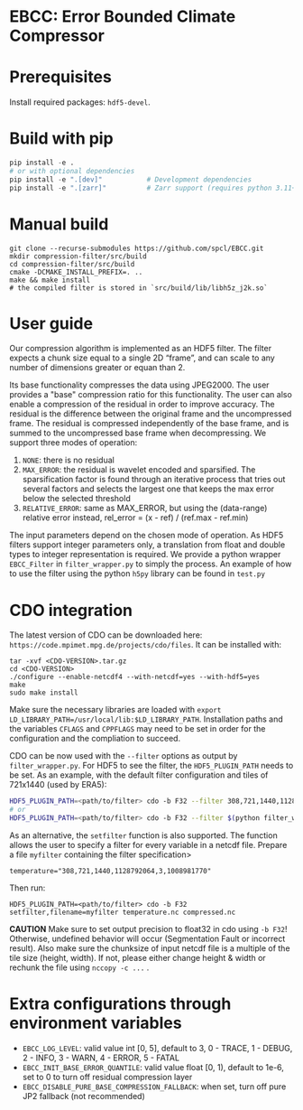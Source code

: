EBCC: Error Bounded Climate Compressor
======================================

# Prerequisites
Install required packages: `hdf5-devel`.

# Build with pip
```python
pip install -e .
# or with optional dependencies
pip install -e ".[dev]"           # Development dependencies
pip install -e ".[zarr]"          # Zarr support (requires python 3.11+ for zarr 3.0+)
```

# Manual build
```
git clone --recurse-submodules https://github.com/spcl/EBCC.git
mkdir compression-filter/src/build
cd compression-filter/src/build
cmake -DCMAKE_INSTALL_PREFIX=. ..
make && make install
# the compiled filter is stored in `src/build/lib/libh5z_j2k.so`
```

# User guide
Our compression algorithm is implemented as an HDF5 filter. The filter expects a chunk size equal to a single 2D “frame”, and can scale to any number of dimensions greater or equan than 2.

Its base functionality compresses the data using JPEG2000. The user provides a "base" compression ratio for this functionality.
The user can also enable a compression of the residual in order to improve accuracy. The residual is the difference between the original frame and the uncompressed frame. The residual is compressed independently of the base frame, and is summed to the uncompressed base frame when decompressing. We support three modes of operation:
1. `NONE`: there is no residual
2. `MAX_ERROR`: the residual is wavelet encoded and sparsified. The sparsification factor is found through an iterative process that tries out several factors and selects the largest one that keeps the max error below the selected threshold
3. `RELATIVE_ERROR`: same as MAX_ERROR, but using the (data-range) relative error instead, rel_error = (x - ref) / (ref.max - ref.min)

The input parameters depend on the chosen mode of operation. As HDF5 filters support integer parameters only, a translation from float and double types to integer representation is required. We provide a python wrapper `EBCC_Filter` in `filter_wrapper.py` to simply the process. An example of how to use the filter using the python `h5py` library can be found in `test.py`

# CDO integration
The latest version of CDO can be downloaded here: `https://code.mpimet.mpg.de/projects/cdo/files`. It can be installed with:
```
tar -xvf <CDO-VERSION>.tar.gz
cd <CDO-VERSION>
./configure --enable-netcdf4 --with-netcdf=yes --with-hdf5=yes
make
sudo make install
```

Make sure the necessary libraries are loaded with `export LD_LIBRARY_PATH=/usr/local/lib:$LD_LIBRARY_PATH`. Installation paths and the variables `CFLAGS` and `CPPFLAGS` may need to be set in order for the configuration and the compliation to succeed.

CDO can be now used with the `--filter` options as output by `filter_wrapper.py`. For HDF5 to see the filter, the `HDF5_PLUGIN_PATH` needs to be set.
As an example, with the default filter configuration and tiles of 721x1440 (used by ERA5):
```bash
HDF5_PLUGIN_PATH=<path/to/filter> cdo -b F32 --filter 308,721,1440,1128792064,3,1008981770 copy temperature.nc compressed.nc
# or
HDF5_PLUGIN_PATH=<path/to/filter> cdo -b F32 --filter $(python filter_wrapper.py --base_cr 30 --height 721 --width 1440 -m 0.5) copy temperature.nc compressed.nc
```

As an alternative, the `setfilter` function is also supported. The function allows the user to specify a filter for every variable in a netcdf file. Prepare a file `myfilter` containing the filter specification>
```
temperature="308,721,1440,1128792064,3,1008981770"
```

Then run:
```
HDF5_PLUGIN_PATH=<path/to/filter> cdo -b F32 setfilter,filename=myfilter temperature.nc compressed.nc
```
**CAUTION** Make sure to set output precision to float32 in cdo using `-b F32`! Otherwise, undefined behavior will occur (Segmentation Fault or incorrect result). Also make sure the chunksize of input netcdf file is a multiple of the tile size (height, width). If not, please either change height & width or rechunk the file using `nccopy -c ...` .

# Extra configurations through environment variables
- `EBCC_LOG_LEVEL`: valid value int [0, 5], default to 3, 0 - TRACE, 1 - DEBUG, 2 - INFO, 3 - WARN, 4 - ERROR, 5 - FATAL
- `EBCC_INIT_BASE_ERROR_QUANTILE`: valid value float [0, 1), default to 1e-6, set to 0 to turn off residual compression layer
- `EBCC_DISABLE_PURE_BASE_COMPRESSION_FALLBACK`: when set, turn off pure JP2 fallback (not recommended)
